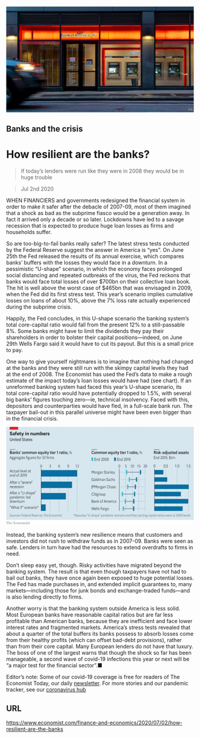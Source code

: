 ![](./images/20200704_FNP501.jpg)

## Banks and the crisis

# How resilient are the banks?

> If today’s lenders were run like they were in 2008 they would be in huge trouble

> Jul 2nd 2020

WHEN FINANCIERS and governments redesigned the financial system in order to make it safer after the debacle of 2007-09, most of them imagined that a shock as bad as the subprime fiasco would be a generation away. In fact it arrived only a decade or so later. Lockdowns have led to a savage recession that is expected to produce huge loan losses as firms and households suffer.

So are too-big-to-fail banks really safer? The latest stress tests conducted by the Federal Reserve suggest the answer in America is “yes”. On June 25th the Fed released the results of its annual exercise, which compares banks’ buffers with the losses they would face in a downturn. In a pessimistic “U-shape” scenario, in which the economy faces prolonged social distancing and repeated outbreaks of the virus, the Fed reckons that banks would face total losses of over $700bn on their collective loan book. The hit is well above the worst case of $465bn that was envisaged in 2009, when the Fed did its first stress test. This year’s scenario implies cumulative losses on loans of about 10%, above the 7% loss rate actually experienced during the subprime crisis.

Happily, the Fed concludes, in this U-shape scenario the banking system’s total core-capital ratio would fall from the present 12% to a still-passable 8%. Some banks might have to limit the dividends they pay their shareholders in order to bolster their capital positions—indeed, on June 29th Wells Fargo said it would have to cut its payout. But this is a small price to pay.

One way to give yourself nightmares is to imagine that nothing had changed at the banks and they were still run with the skimpy capital levels they had at the end of 2008. The Economist has used the Fed’s data to make a rough estimate of the impact today’s loan losses would have had (see chart). If an unreformed banking system had faced this year’s U-shape scenario, its total core-capital ratio would have potentially dropped to 1.5%, with several big banks’ figures touching zero—ie, technical insolvency. Faced with this, depositors and counterparties would have fled, in a full-scale bank run. The taxpayer bail-out in this parallel universe might have been even bigger than in the financial crisis.



![](./images/20200704_FNC293.png)

Instead, the banking system’s new resilience means that customers and investors did not rush to withdraw funds as in 2007-09. Banks were seen as safe. Lenders in turn have had the resources to extend overdrafts to firms in need.

Don’t sleep easy yet, though. Risky activities have migrated beyond the banking system. The result is that even though taxpayers have not had to bail out banks, they have once again been exposed to huge potential losses. The Fed has made purchases in, and extended implicit guarantees to, many markets—including those for junk bonds and exchange-traded funds—and is also lending directly to firms.

Another worry is that the banking system outside America is less solid. Most European banks have reasonable capital ratios but are far less profitable than American banks, because they are inefficient and face lower interest rates and fragmented markets. America’s stress tests revealed that about a quarter of the total buffers its banks possess to absorb losses come from their healthy profits (which can offset bad-debt provisions), rather than from their core capital. Many European lenders do not have that luxury. The boss of one of the largest warns that though the shock so far has been manageable, a second wave of covid-19 infections this year or next will be “a major test for the financial sector”.■

Editor’s note: Some of our covid-19 coverage is free for readers of The Economist Today, our daily [newsletter](https://www.economist.com/https://my.economist.com/user#newsletter). For more stories and our pandemic tracker, see our [coronavirus hub](https://www.economist.com//news/2020/03/11/the-economists-coverage-of-the-coronavirus)

## URL

https://www.economist.com/finance-and-economics/2020/07/02/how-resilient-are-the-banks
